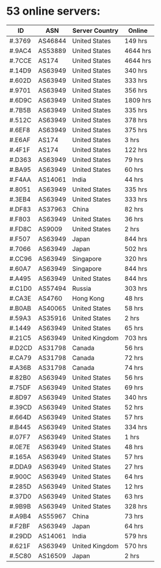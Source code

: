 # 53 online servers:

| ID | ASN | Server Country | Online |
| ------ | ------ | ------ | ------ |
| #.3769 | AS46844 | United States | 149 hrs |
| #.9AC4 | AS53889 | United States | 4644 hrs |
| #.7CCE | AS174 | United States | 4644 hrs |
| #.14D9 | AS63949 | United States | 340 hrs |
| #.602D | AS63949 | United States | 333 hrs |
| #.9701 | AS63949 | United States | 356 hrs |
| #.6D9C | AS63949 | United States | 1809 hrs |
| #.7B5B | AS63949 | United States | 335 hrs |
| #.512C | AS63949 | United States | 378 hrs |
| #.6EF8 | AS63949 | United States | 375 hrs |
| #.E6AF | AS174 | United States | 3 hrs |
| #.4F1F | AS174 | United States | 122 hrs |
| #.D363 | AS63949 | United States | 79 hrs |
| #.BA95 | AS63949 | United States | 60 hrs |
| #.F4AA | AS14061 | India | 44 hrs |
| #.8051 | AS63949 | United States | 335 hrs |
| #.3EB4 | AS63949 | United States | 333 hrs |
| #.DF83 | AS37963 | China | 82 hrs |
| #.F803 | AS63949 | United States | 36 hrs |
| #.FD8C | AS9009 | United States | 2 hrs |
| #.F507 | AS63949 | Japan | 844 hrs |
| #.7066 | AS63949 | Japan | 502 hrs |
| #.CC96 | AS63949 | Singapore | 320 hrs |
| #.60A7 | AS63949 | Singapore | 844 hrs |
| #.A495 | AS63949 | United States | 844 hrs |
| #.C1D0 | AS57494 | Russia | 303 hrs |
| #.CA3E | AS4760 | Hong Kong | 48 hrs |
| #.B0AB | AS40065 | United States | 58 hrs |
| #.59A3 | AS35916 | United States | 2 hrs |
| #.1449 | AS63949 | United States | 65 hrs |
| #.21C5 | AS63949 | United Kingdom | 703 hrs |
| #.D2CD | AS31798 | Canada | 56 hrs |
| #.CA79 | AS31798 | Canada | 72 hrs |
| #.A36B | AS31798 | Canada | 74 hrs |
| #.82B0 | AS63949 | United States | 56 hrs |
| #.75DF | AS63949 | United States | 69 hrs |
| #.8D97 | AS63949 | United States | 340 hrs |
| #.39CD | AS63949 | United States | 52 hrs |
| #.664D | AS63949 | United States | 57 hrs |
| #.B445 | AS63949 | United States | 334 hrs |
| #.07F7 | AS63949 | United States | 1 hrs |
| #.0E7E | AS63949 | United States | 48 hrs |
| #.165A | AS63949 | United States | 57 hrs |
| #.DDA9 | AS63949 | United States | 27 hrs |
| #.900C | AS63949 | United States | 64 hrs |
| #.285D | AS63949 | United States | 12 hrs |
| #.37D0 | AS63949 | United States | 63 hrs |
| #.9B9B | AS63949 | United States | 328 hrs |
| #.A9B4 | AS55967 | China | 73 hrs |
| #.F2BF | AS63949 | Japan | 64 hrs |
| #.29DD | AS14061 | India | 579 hrs |
| #.621F | AS63949 | United Kingdom | 570 hrs |
| #.5C80 | AS16509 | Japan | 2 hrs |

